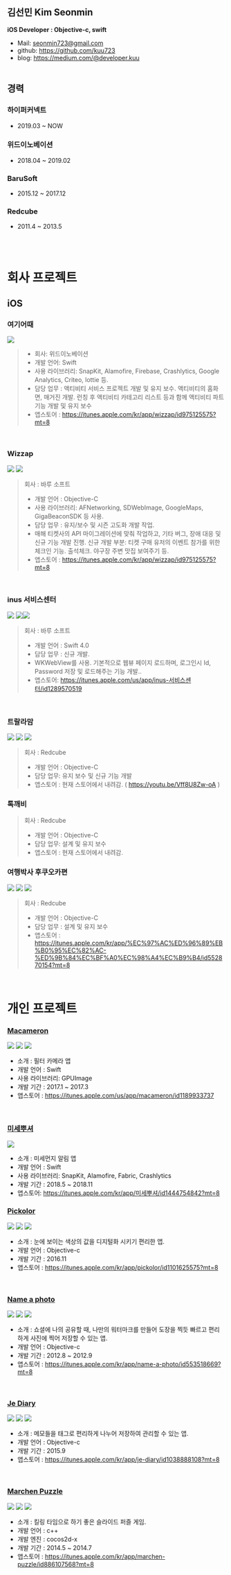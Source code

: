 김선민 Kim Seonmin
-
**iOS Developer : Objective-c, swift**  
- Mail: <seonmin723@gmail.com>  
- github: https://github.com/kuu723  
- blog: https://medium.com/@developer.kuu
 <br /> <br />
 
경력
-
### 하이퍼커넥트
* 2019.03 ~ NOW

### 위드이노베이션
* 2018.04 ~ 2019.02

### BaruSoft
* 2015.12 ~ 2017.12

### Redcube
* 2011.4 ~ 2013.5

 <br /> <br />
 
# 회사 프로젝트
## iOS

### 여기어때

![](https://github.com/kuu723/resume/blob/master/images/within/within_act.png)

> * 회사: 위드이노베이션
> * 개발 언어: Swift
> * 사용 라이브러리: SnapKit, Alamofire, Firebase, Crashlytics, Google Analytics, Criteo, lottie 등.
> * 담당 업무 : 액티비티 서비스 프로젝트 개발 및 유지 보수. 
> 액티비티의 홈화면, 매거진 개발. 런칭 후 액티비티 카테고리 리스트 등과 함께 액티비티 파트 기능 개발 및 유지 보수
> * 앱스토어 : https://itunes.apple.com/kr/app/wizzap/id975125575?mt=8

<br />

### Wizzap

![](https://github.com/kuu723/resume/blob/master/images/baru/wizzap0.jpeg?raw=true) ![](https://github.com/kuu723/resume/blob/master/images/baru/wizzap1.jpeg?raw=true)

> 회사 : 바루 소프트
> * 개발 언어 : Objective-C
> * 사용 라이브러리: AFNetworking, SDWebImage, GoogleMaps, GigaBeaconSDK 등 사용.
> * 담당 업무 : 유지/보수 및 시즌 고도화 개발 작업.
> * 매해 티켓사의 API 마이그레이션에 맞춰 작업하고, 기타 버그, 장애 대응 및 신규 기능 개발 진행.
> 신규 개발 부분: 티켓 구매 유저의 이벤트 참가를 위한 체크인 기능. 출석체크. 야구장 주변 맛집 보여주기 등.
>* 앱스토어 : https://itunes.apple.com/kr/app/wizzap/id975125575?mt=8
<br />

### inus 서비스센터

![](https://github.com/kuu723/resume/blob/master/images/baru/inus0.png?raw=true) ![](https://github.com/kuu723/resume/blob/master/images/baru/inus1.png?raw=true)![](https://github.com/kuu723/resume/blob/master/images/baru/inus2.png?raw=true)

> 회사 : 바루 소프트
>* 개발 언어 : Swift 4.0
>* 담당 업무 : 신규 개발.
>* WKWebView를 사용. 기본적으로 웹뷰 페이지 로드하며, 로그인시 Id, Password 저장 및 로드해주는 기능 개발..
> * 앱스토어: https://itunes.apple.com/us/app/inus-서비스센터/id1289570519

<br />

### 트랄라맘

![](https://github.com/kuu723/resume/blob/master/images/redcube/trala0.PNG?raw=true) ![](https://github.com/kuu723/resume/blob/master/images/redcube/trala1.png?raw=true) ![](https://github.com/kuu723/resume/blob/master/images/redcube/trala2.png?raw=true)

> 회사 : Redcube
> * 개발 언어 : Objective-C
> * 담당 업무: 유지 보수 및 신규 기능 개발
> * 앱스토어 : 현재 스토어에서 내려감. ( https://youtu.be/Vff8U8Zw-oA )

### 톡깨비
> 회사 : Redcube
> * 개발 언어 : Objective-C
> * 담당 업무: 설계 및 유지 보수
> * 앱스토어 : 현재 스토어에서 내려감.


### 여행박사 후쿠오카편

![](https://github.com/kuu723/resume/blob/master/images/redcube/baksa_0.PNG?raw=true) ![](https://github.com/kuu723/resume/blob/master/images/redcube/baksa_1.PNG?raw=true) ![](https://github.com/kuu723/resume/blob/master/images/redcube/baksa_2.PNG?raw=true)

> 회사 : Redcube
> * 개발 언어 : Objective-C
> * 담당 업무 : 설계 및 유지 보수
> * 앱스토어 : https://itunes.apple.com/kr/app/%EC%97%AC%ED%96%89%EB%B0%95%EC%82%AC-%ED%9B%84%EC%BF%A0%EC%98%A4%EC%B9%B4/id552870154?mt=8

<br />

# 개인 프로젝트

### [Macameron][5]

![](https://github.com/kuu723/resume/blob/master/images/hello/macameron0.jpg?raw=true) ![](https://github.com/kuu723/resume/blob/master/images/hello/macameron1.jpg?raw=true) ![](https://github.com/kuu723/resume/blob/master/images/hello/macameron2.jpg?raw=true)

* 소개 : 필터 카메라 앱
* 개발 언어 : Swift
* 사용 라이브러리: GPUImage
* 개발 기간 : 2017.1 ~ 2017.3
* 앱스토어 : https://itunes.apple.com/us/app/macameron/id1189933737

<br />

### [미세뿌셔][6]

![](https://github.com/kuu723/resume/blob/master/images/ninjaQQ/dust.png)

* 소개 : 미세먼지 알림 앱
* 개발 언어 : Swift
* 사용 라이브러리: SnapKit, Alamofire, Fabric, Crashlytics
* 개발 기간 : 2018.5 ~ 2018.11
* 앱스토어: https://itunes.apple.com/kr/app/미세뿌셔/id1444754842?mt=8

### [Pickolor][4]

![](https://github.com/kuu723/resume/blob/master/images/hello/picolor_0.jpeg?raw=true) ![](https://github.com/kuu723/resume/blob/master/images/hello/picolor_1.jpeg?raw=true) ![](https://github.com/kuu723/resume/blob/master/images/hello/picolor_2.jpeg?raw=true)

* 소개 : 눈에 보이는 색상의 값을 디지털화 시키기 편리한 앱.
* 개발 언어 : Objective-c
* 개발 기간 : 2016.11
* 앱스토어 : https://itunes.apple.com/kr/app/pickolor/id1101625575?mt=8

<br />

### [Name a photo][1]

![](https://github.com/kuu723/resume/blob/master/images/hello/nameaphoto_0.PNG?raw=true) ![](https://github.com/kuu723/resume/blob/master/images/hello/nameaphoto_1.PNG?raw=true) ![](https://github.com/kuu723/resume/blob/master/images/hello/nameaphoto_2.PNG?raw=true)

* 소개 : 쇼셜에 나의 공유할 때, 나만의 워터마크를 만들어 도장을 찍듯 빠르고 편리하게 사진에 찍어 저장할 수 있는 앱.
* 개발 언어 : Objective-c
* 개발 기간 : 2012.8 ~ 2012.9
* 앱스토어 : https://itunes.apple.com/kr/app/name-a-photo/id553518669?mt=8

<br />

### [Je Diary][3]

![](https://github.com/kuu723/resume/blob/master/images/hello/JeDiary_0.png?raw=true) ![](https://github.com/kuu723/resume/blob/master/images/hello/JeDiary_1.png?raw=true) ![](https://github.com/kuu723/resume/blob/master/images/hello/JeDiary_2.png?raw=true)

* 소개 : 메모들을 태그로 편리하게 나누어 저장하여 관리할 수 있는 앱.
* 개발 언어 : Objective-c
* 개발 기간 : 2015.9
* 앱스토어 : https://itunes.apple.com/kr/app/je-diary/id1038888108?mt=8

<br />

### [Marchen Puzzle][2]

![](https://github.com/kuu723/resume/blob/master/images/hello/marchen_0.PNG?raw=true) ![](https://github.com/kuu723/resume/blob/master/images/hello/marchen_1.PNG?raw=true) ![](https://github.com/kuu723/resume/blob/master/images/hello/marchen_2.PNG?raw=true)

* 소개 : 킬링 타임으로 하기 좋은 슬라이드 퍼즐 게임.
* 개발 언어 : c++
* 개발 엔진 : cocos2d-x
* 개발 기간 : 2014.5 ~ 2014.7
* 앱스토어 : https://itunes.apple.com/kr/app/marchen-puzzle/id886107568?mt=8

<br />

[1]: https://itunes.apple.com/kr/app/name-a-photo/id553518669?mt=8 "Name a photo"
[2]: https://itunes.apple.com/kr/app/marchen-puzzle/id886107568?mt=8 "Marchen Puzzle"
[3]: https://itunes.apple.com/kr/app/je-diary/id1038888108?mt=8 "Je Diary"
[4]: https://itunes.apple.com/kr/app/pickolor/id1101625575?mt=8 "Pickolor"
[5]: https://itunes.apple.com/us/app/macameron/id1189933737 "마카메롱"
[6]: https://itunes.apple.com/kr/app/미세뿌셔/id1444754842?mt=8 "미세뿌셔"

